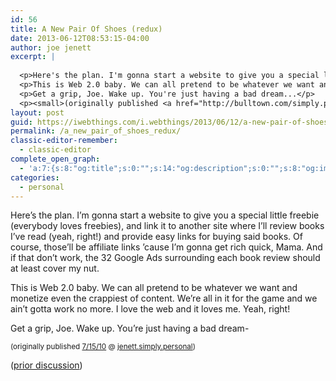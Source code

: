 ```yaml
---
id: 56
title: A New Pair Of Shoes (redux)
date: 2013-06-12T08:53:15-04:00
author: joe jenett
excerpt: |
  
  <p>Here's the plan. I'm gonna start a website to give you a special little freebie (everybody loves freebies), and link it to another site where I'll review books I've read (yeah, right!) and provide easy links for buying said books. Of course, those'll be affiliate links 'cause I'm gonna get rich quick, Mama. And if that don't work, the 32 Google Ads surrounding each book review should at least cover my nut.</p>
  <p>This is Web 2.0 baby. We can all pretend to be whatever we want and monetize even the crappiest of content. We're all in it for the game and we ain't gotta work no more. I love the web and it loves me. Yeah, right!</p>
  <p>Get a grip, Joe. Wake up. You're just having a bad dream...</p>
  <p><small>(originally published <a href="http://bulltown.com/simply.personal/a_new_pair_of_shoes/">7/15/10</a> @ <a href="http://bulltown.com/simply.personal/">jenett.simply.personal</a>) </small></p>
layout: post
guid: https://iwebthings.com/i.webthings/2013/06/12/a-new-pair-of-shoes-redux/
permalink: /a_new_pair_of_shoes_redux/
classic-editor-remember:
  - classic-editor
complete_open_graph:
  - 'a:7:{s:8:"og:title";s:0:"";s:14:"og:description";s:0:"";s:8:"og:image";s:0:"";s:7:"og:type";s:0:"";s:12:"twitter:card";s:7:"summary";s:19:"twitter:description";s:0:"";s:15:"twitter:creator";s:0:"";}'
categories:
  - personal
---
```

Here&#8217;s the plan. I&#8217;m gonna start a website to give you a special little freebie (everybody loves freebies), and link it to another site where I&#8217;ll review books I&#8217;ve read (yeah, right!) and provide easy links for buying said books. Of course, those&#8217;ll be affiliate links &#8217;cause I&#8217;m gonna get rich quick, Mama. And if that don&#8217;t work, the 32 Google Ads surrounding each book review should at least cover my nut.

This is Web 2.0 baby. We can all pretend to be whatever we want and monetize even the crappiest of content. We&#8217;re all in it for the game and we ain&#8217;t gotta work no more. I love the web and it loves me. Yeah, right!

Get a grip, Joe. Wake up. You&#8217;re just having a bad dream-

<small>(originally published <a href="https://simply.personal.jenett.org/a_new_pair_of_shoes/">7/15/10</a> @ <a href="http://bulltown.com/simply.personal/">jenett.simply.personal</a>) </small>

([prior discussion](https://disqus.com/home/discussion/iwebthings/iwebthings_a_new_pair_of_shoes_redux/))